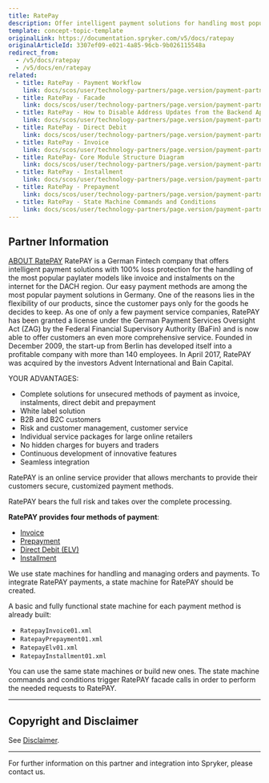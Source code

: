 ```yaml
---
title: RatePay
description: Offer intelligent payment solutions for handling most popular paylater models like invoice and installments on the internet for the DACH region by integrating RatePay into the Spryker-based shop.
template: concept-topic-template
originalLink: https://documentation.spryker.com/v5/docs/ratepay
originalArticleId: 3307ef09-e021-4a85-96cb-9b026115548a
redirect_from:
  - /v5/docs/ratepay
  - /v5/docs/en/ratepay
related:
  - title: RatePay - Payment Workflow
    link: docs/scos/user/technology-partners/page.version/payment-partners/ratepay/technical-details-and-howtos/ratepay-payment-workflow.html
  - title: RatePay - Facade
    link: docs/scos/user/technology-partners/page.version/payment-partners/ratepay/technical-details-and-howtos/ratepay-facade.html
  - title: RatePay - How to Disable Address Updates from the Backend Application
    link: docs/scos/user/technology-partners/page.version/payment-partners/ratepay/technical-details-and-howtos/ratepay-how-to-disable-address-updates-from-the-backend-application.html
  - title: RatePay - Direct Debit
    link: docs/scos/user/technology-partners/page.version/payment-partners/ratepay/ratepay-payment-methods/ratepay-direct-debit.html
  - title: RatePay - Invoice
    link: docs/scos/user/technology-partners/page.version/payment-partners/ratepay/ratepay-payment-methods/ratepay-invoice.html
  - title: RatePay- Core Module Structure Diagram
    link: docs/scos/user/technology-partners/page.version/payment-partners/ratepay/ratepay-core-module-structure-diagram.html
  - title: RatePay - Installment
    link: docs/scos/user/technology-partners/page.version/payment-partners/ratepay/ratepay-payment-methods/ratepay-installment.html
  - title: RatePay - Prepayment
    link: docs/scos/user/technology-partners/page.version/payment-partners/ratepay/ratepay-payment-methods/ratepay-prepayment.html
  - title: RatePay - State Machine Commands and Conditions
    link: docs/scos/user/technology-partners/page.version/payment-partners/ratepay/technical-details-and-howtos/ratepay-state-machine-commands-and-conditions.html
---
```


## Partner Information

[ABOUT RatePAY](https://www.ratepay.com/)
RatePAY is a German Fintech company that offers intelligent payment solutions with 100% loss protection for the handling of the most popular paylater models like invoice and instalments on the internet for the DACH region. Our easy payment methods are among the most popular payment solutions in Germany. One of the reasons lies in the flexibility of our products, since the customer pays only for the goods he decides to keep. As one of only a few payment service companies, RatePAY has been granted a license under the German Payment Services Oversight Act (ZAG) by the Federal Financial Supervisory Authority (BaFin) and is now able to offer customers an even more comprehensive service. Founded in December 2009, the start-up from Berlin has developed itself into a profitable company with more than 140 employees. In April 2017, RatePAY was acquired by the investors Advent International and Bain Capital. 

YOUR ADVANTAGES:

* Complete solutions for unsecured methods of payment as invoice, instalments, direct debit and prepayment
* White label solution
* B2B and B2C customers
* Risk and customer management, customer service
* Individual service packages for large online retailers
* No hidden charges for buyers and traders
* Continuous development of innovative features
* Seamless integration 

RatePAY is an online service provider that allows merchants to provide their customers secure, customized payment methods.

RatePAY bears the full risk and takes over the complete processing.

<b>RatePAY provides four methods of payment</b>:

* [Invoice](/docs/scos/user/technology-partners/202005.0/payment-partners/ratepay/ratepay-invoice.html)
* [Prepayment](/docs/scos/user/technology-partners/202005.0/payment-partners/ratepay/ratepay-prepayment.html)
* [Direct Debit (ELV)](/docs/scos/user/technology-partners/202005.0/payment-partners/ratepay/ratepay-direct-debit.html)
* [Installment](/docs/scos/user/technology-partners/202005.0/payment-partners/ratepay/ratepay-installment.html)

We use state machines for handling and managing orders and payments. To integrate RatePAY payments, a state machine for RatePAY should be created.

A basic and fully functional state machine for each payment method is already built:

* `RatepayInvoice01.xml`
* `RatepayPrepayment01.xml`
* `RatepayElv01.xml`
* `RatepayInstallment01.xml`

You can use the same state machines or build new ones. The state machine commands and conditions trigger RatePAY facade calls in order to perform the needed requests to RatePAY.

---

## Copyright and Disclaimer

See [Disclaimer](https://github.com/spryker/spryker-documentation).

---
For further information on this partner and integration into Spryker, please contact us.

<div class="hubspot-form js-hubspot-form" data-portal-id="2770802" data-form-id="163e11fb-e833-4638-86ae-a2ca4b929a41" id="hubspot-1"></div>
